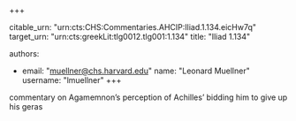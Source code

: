+++


citable_urn: "urn:cts:CHS:Commentaries.AHCIP:Iliad.1.134.eicHw7q"
target_urn: "urn:cts:greekLit:tlg0012.tlg001:1.134"
title: "Iliad 1.134"

authors:
- email: "muellner@chs.harvard.edu"
  name: "Leonard Muellner"
  username: "lmuellner"
+++

<p>commentary on Agamemnon’s perception of Achilles’ bidding him to give up his geras</p>